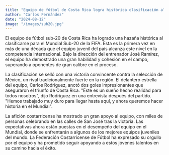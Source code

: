 ```yaml
---
title: "Equipo de fútbol de Costa Rica logra histórica clasificación al Mundial Sub-20"
author: "Carlos Fernández"
date: "2024-08-12"
image: "/images/sub20.jpg"
---
```


El equipo de fútbol sub-20 de Costa Rica ha logrado una hazaña histórica al clasificarse para el Mundial Sub-20 de la FIFA. Esta es la primera vez en más de una década que el equipo juvenil del país alcanza este nivel en la competencia internacional. Bajo la dirección del entrenador José Ramírez, el equipo ha demostrado una gran habilidad y cohesión en el campo, superando a oponentes de gran calibre en el proceso.

La clasificación se selló con una victoria convincente contra la selección de México, un rival tradicionalmente fuerte en la región. El delantero estrella del equipo, Carlos Rodríguez, anotó dos goles impresionantes que aseguraron el triunfo de Costa Rica. "Este es un sueño hecho realidad para todos nosotros", dijo Rodríguez en una entrevista después del partido. "Hemos trabajado muy duro para llegar hasta aquí, y ahora queremos hacer historia en el Mundial".

La afición costarricense ha mostrado un gran apoyo al equipo, con miles de personas celebrando en las calles de San José tras la victoria. Las expectativas ahora están puestas en el desempeño del equipo en el Mundial, donde se enfrentarán a algunos de los mejores equipos juveniles del mundo. La Federación Costarricense de Fútbol ha expresado su orgullo por el equipo y ha prometido seguir apoyando a estos jóvenes talentos en su camino hacia el éxito.